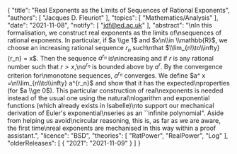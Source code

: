 {
    "title": "Real Exponents as the Limits of Sequences of Rational Exponents",
    "authors": [
        "Jacques D. Fleuriot"
    ],
    "topics": [
        "Mathematics/Analysis"
    ],
    "date": "2021-11-08",
    "notify": [
        "jdf@ed.ac.uk"
    ],
    "abstract": "\nIn this formalisation, we  construct real exponents as the limits of\nsequences of rational exponents. In particular, if $a \\ge 1$ and $x\n\\in \\mathbb{R}$, we choose an increasing rational sequence $r_n$ such\nthat $\\lim_{n\\to\\infty} {r_n} = x$. Then the sequence $a^{r_n}$ is\nincreasing and if $r$ is any rational number such that $r > x$,\n$a^{r_n}$ is bounded above by $a^r$. By the convergence criterion for\nmonotone sequences, $a^{r_n}$ converges. We define $a^ x =\n\\lim_{n\\to\\infty} a^{r_n}$ and show that it has the expected\nproperties (for $a \\ge 0$).  This particular construction of real\nexponents is needed instead of the usual one using the natural\nlogarithm and exponential functions (which already exists in Isabelle)\nto support our mechanical derivation of Euler's exponential\nseries as an ``infinite polynomial\". Aside from helping us avoid\ncircular reasoning, this is, as far as we are aware, the first time\nreal exponents are mechanised in this way within a proof assistant.",
    "licence": "BSD",
    "theories": [
        "RatPower",
        "RealPower",
        "Log"
    ],
    "olderReleases": [
        {
            "2021": "2021-11-09"
        }
    ]
}